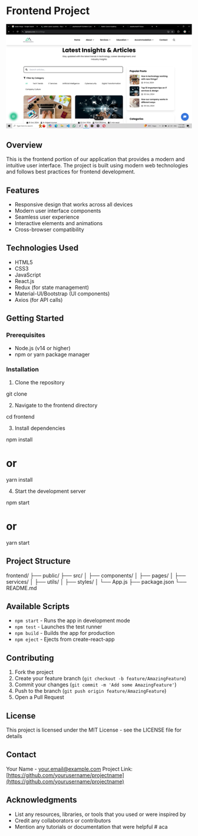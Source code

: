 
# Frontend Project

![Frontend Screenshot](./screen.png)

## Overview
This is the frontend portion of our application that provides a modern and intuitive user interface. The project is built using modern web technologies and follows best practices for frontend development.

## Features
- Responsive design that works across all devices
- Modern user interface components
- Seamless user experience
- Interactive elements and animations
- Cross-browser compatibility

## Technologies Used
- HTML5
- CSS3
- JavaScript
- React.js
- Redux (for state management)
- Material-UI/Bootstrap (UI components)
- Axios (for API calls)

## Getting Started

### Prerequisites
- Node.js (v14 or higher)
- npm or yarn package manager

### Installation
1. Clone the repository

git clone <repository-url>


2. Navigate to the frontend directory

cd frontend


3. Install dependencies

npm install
# or
yarn install


4. Start the development server

npm start
# or
yarn start


## Project Structure

frontend/
  ├── public/
  ├── src/
  │   ├── components/
  │   ├── pages/
  │   ├── services/
  │   ├── utils/
  │   ├── styles/
  │   └── App.js
  ├── package.json
  └── README.md


## Available Scripts
- `npm start` - Runs the app in development mode
- `npm test` - Launches the test runner
- `npm build` - Builds the app for production
- `npm eject` - Ejects from create-react-app

## Contributing
1. Fork the project
2. Create your feature branch (`git checkout -b feature/AmazingFeature`)
3. Commit your changes (`git commit -m 'Add some AmazingFeature'`)
4. Push to the branch (`git push origin feature/AmazingFeature`)
5. Open a Pull Request

## License
This project is licensed under the MIT License - see the LICENSE file for details

## Contact
Your Name - your.email@example.com
Project Link: [https://github.com/yourusername/projectname](https://github.com/yourusername/projectname)

## Acknowledgments
- List any resources, libraries, or tools that you used or were inspired by
- Credit any collaborators or contributors
- Mention any tutorials or documentation that were helpful
#   a c a 
 
 